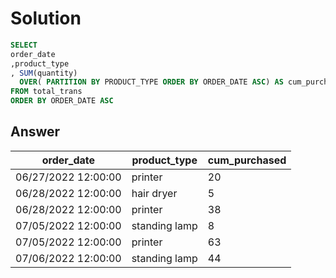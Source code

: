 # Solution
```sql
SELECT
order_date
,product_type
, SUM(quantity) 
  OVER( PARTITION BY PRODUCT_TYPE ORDER BY ORDER_DATE ASC) AS cum_purchased
FROM total_trans
ORDER BY ORDER_DATE ASC
```
## Answer
|order_date|	product_type|	cum_purchased|
|----|----|----|
|06/27/2022 12:00:00|	printer|	20|
|06/28/2022 12:00:00|	hair dryer	|5|
|06/28/2022 12:00:00|	printer|	38|
|07/05/2022 12:00:00|	standing lamp	|8|
|07/05/2022 12:00:00|	printer	|63|
|07/06/2022 12:00:00|	standing lamp|	44|
